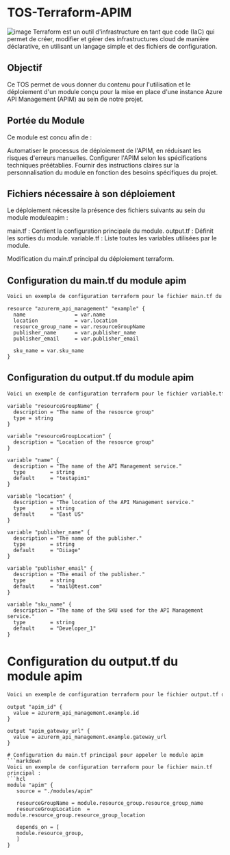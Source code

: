 # TOS-Terraform-APIM
![image](https://github.com/darja38/TOS-Terraform-APIM/assets/56688775/9c1b7ae6-6ba5-4ea4-aaf1-aa9fc9adf9bd)
Terraform est un outil d'infrastructure en tant que code (IaC) qui permet de créer, modifier et gérer des infrastructures cloud de manière déclarative, en utilisant un langage simple et des fichiers de configuration.
## Objectif
Ce TOS permet de vous donner du contenu pour l'utilisation et le déploiement d'un module  conçu pour la mise en place d'une instance Azure API Management (APIM) au sein de notre projet. 
## Portée du Module

Ce module est concu afin de :

Automatiser le processus de déploiement de l'APIM, en réduisant les risques d'erreurs manuelles.
Configurer l'APIM selon les spécifications techniques préétablies. 
Fournir des instructions claires sur la personnalisation du module en fonction des besoins spécifiques du projet.

## Fichiers nécessaire à son déploiement 
Le déploiement nécessite la présence des fichiers suivants au sein du module moduleapim :

main.tf : Contient la configuration principale du module.
output.tf : Définit les sorties du module.
variable.tf : Liste toutes les variables utilisées par le module.

Modification du main.tf principal du déploiement terraform. 

## Configuration du main.tf du module apim
```markdown
Voici un exemple de configuration terraform pour le fichier main.tf du module apim :
```
```hcl
resource "azurerm_api_management" "example" {
  name                = var.name
  location            = var.location
  resource_group_name = var.resourceGroupName
  publisher_name      = var.publisher_name
  publisher_email     = var.publisher_email

  sku_name = var.sku_name
}
```

## Configuration du output.tf du module apim

```markdown
Voici un exemple de configuration terraform pour le fichier variable.tf du module apim :
```
```hcl
variable "resourceGroupName" {
  description = "The name of the resource group"
  type = string
}

variable "resourceGroupLocation" {
  description = "Location of the resource group"
}

variable "name" {
  description = "The name of the API Management service."
  type        = string
  default     = "testapim1"
}

variable "location" {
  description = "The location of the API Management service."
  type        = string
  default     = "East US"
}

variable "publisher_name" {
  description = "The name of the publisher."
  type        = string
  default     = "Diiage"
}

variable "publisher_email" {
  description = "The email of the publisher."
  type        = string
  default     = "mail@test.com"
}

variable "sku_name" {
  description = "The name of the SKU used for the API Management service."
  type        = string
  default     = "Developer_1"
}
```

# Configuration du output.tf du module apim
```markdown
Voici un exemple de configuration terraform pour le fichier output.tf du module apim :
```
```hcl
output "apim_id" {
  value = azurerm_api_management.example.id
}

output "apim_gateway_url" {
  value = azurerm_api_management.example.gateway_url
}

# Configuration du main.tf principal pour appeler le module apim 
```markdown
Voici un exemple de configuration terraform pour le fichier main.tf principal :
```hcl
module "apim" {
   source = "./modules/apim"

   resourceGroupName = module.resource_group.resource_group_name
   resourceGroupLocation  = module.resource_group.resource_group_location

   depends_on = [
   module.resource_group,
   ]
}
```
